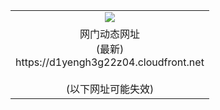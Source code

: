 ﻿<table>
  <tr></tr>
  <tr><td colspan=2 align=center><img src="https://d1yengh3g22z04.cloudfront.net/Up/oGate.jpg" /></td></tr>
  <tr><td colspan=2 align=center>网门动态网址<br/>(最新)
<br>https://d1yengh3g22z04.cloudfront.net
<br/><br/>(以下网址可能失效)
    </td>
  </tr>
</table>
